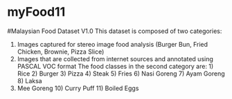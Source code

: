 # myFood11
#Malaysian Food Dataset V1.0
This dataset is composed of two categories: 
1) Images captured for stereo image food analysis (Burger Bun, Fried Chicken, Brownie, Pizza Slice)
2) Images that are collected from internet sources and annotated using PASCAL VOC format
The food classes in the second category are: 1) Rice 2) Burger 3) Pizza 4) Steak 5) Fries 6) Nasi Goreng 7) Ayam Goreng 8) Laksa
9) Mee Goreng 10) Curry Puff 11) Boiled Eggs

